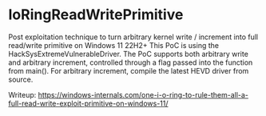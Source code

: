 # IoRingReadWritePrimitive
Post exploitation technique to turn arbitrary kernel write / increment into full read/write primitive on Windows 11 22H2+
This PoC is using the HackSysExtremeVulnerableDriver. The PoC supports both arbitrary write and arbitrary increment, controlled through a flag passed into the function from main(). For arbitrary increment, compile the latest HEVD driver from source.

Writeup: https://windows-internals.com/one-i-o-ring-to-rule-them-all-a-full-read-write-exploit-primitive-on-windows-11/

